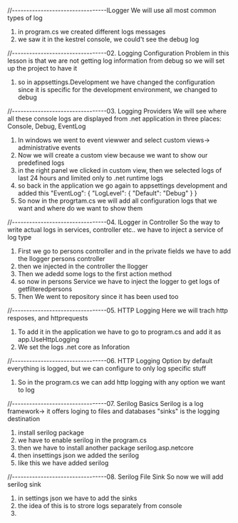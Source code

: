 //---------------------------------ILogger
We will use all most common types of log
1. in program.cs we created different logs messages
2. we saw it in the kestrel console, we could't see the debug log

//---------------------------------02. Logging Configuration
Problem in this lesson is that we are not getting log information from debug so we will set up the project to have it
1. so in appsettings.Development we have changed the configuration since it is specific for the development environment, we changed to debug

//---------------------------------03. Logging Providers
We will see where all these console logs are displayed from .net application in three places: Console, Debug, EventLog
1. In windows we went to event viewwer and select custom views-> administrative events
2. Now we will create a custom view because we want to show our predefined logs
3. in the right panel we clicked in custom view, then we selected logs of last 24 hours and limited only to .net runtime logs
4. so back in the application we go again to appsettings development and added this "EventLog": {
      "LogLevel": {
        "Default": "Debug"
      }
    }
5. So now in the progrtam.cs we will add all configuration logs that we want and where do we want to show them

//---------------------------------04. ILogger in Controller
So the way to write actual logs in services, controller etc.. we have to inject a service of log type
1. First we go to persons controller and in the private fields we have to add the Ilogger persons controller
2. then we injected in the controller the Ilogger
3. Then we adedd some logs to the first action method
4. so now in persons Service we have to inject the logger to get logs of getfilteredpersons
5. Then We went to repository since it has been used too

//---------------------------------05. HTTP Logging
Here we will trach http resposes, and httprequests 
1. To add it in the application we have to go to program.cs and add it as app.UseHttpLogging
2. We set the logs .net core as Inforation

//---------------------------------06. HTTP Logging Option
by default everything is logged, but we can configure to only log specific stuff
1. So in the program.cs we can add http logging with any option we want to log

//---------------------------------07. Serilog Basics
Serilog is a log framework-> it offers loging to files and databases "sinks" is the logging destination
1. install serilog package
2. we have to enable serilog in the program.cs
3. then we have to install another package serilog.asp.netcore
4. then insettings json we added the serilog
5. like this we have added serilog

//---------------------------------08. Serilog File Sink
So now we will add serilog sink
1. in settings json we have to add the sinks
2. the idea of this is to strore logs separately from console
3. 